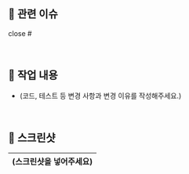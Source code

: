 ## 🎯 관련 이슈

close #

<br />

## 🚀 작업 내용

- (코드, 테스트 등 변경 사항과 변경 이유를 작성해주세요.)

<br />

## 📸 스크린샷

| (스크린샷을 넣어주세요) |
| :---------------------: |

<br />

<!--
## 🔎 발견된 장애가 있었나요?

- (어떤 장애가 발견되었는지 작성해주세요.)
- (어떻게 해결했는지도 작성해주세요.)

<br />
 -->
 
<!--
## 💡 어떻게 해결했나요?

- (버그 해결 방법 및 과정을 작성해주세요.)

<br />
-->

<!--
## 🙋🏻‍♀️ 리뷰어가 어떤 부분에 집중해야 할까요?

<br />
-->
